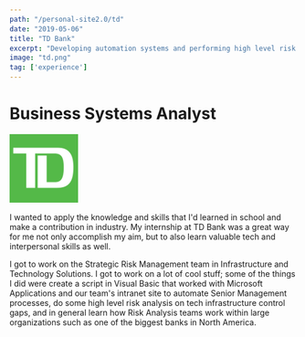 ```yaml
---
path: "/personal-site2.0/td"
date: "2019-05-06"
title: "TD Bank"
excerpt: "Developing automation systems and performing high level risk analysis on tech infrastructure"
image: "td.png"
tag: ['experience']
---
```


# Business Systems Analyst

<img class="align-self-center mr-3" src="/img/TD Bank Logo" width="120" height="120" alt="TD Bank">

I wanted to apply the knowledge and skills that I'd learned in school and make a contribution in industry. My internship at TD Bank was a great way for me not only accomplish my aim, but to also learn valuable tech and interpersonal skills as well.

I got to work on the Strategic Risk Management team in Infrastructure and Technology Solutions. I got to work on a lot of cool stuff; some of the things I did were create a script in Visual Basic that worked with Microsoft Applications and our team's intranet site to automate Senior Management processes, do some high level risk analysis on tech infrastructure control gaps, and in general learn how Risk Analysis teams work within large organizations such as one of the biggest banks in North America.
